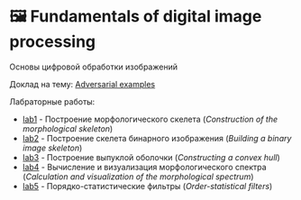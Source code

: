 # 🖼️ Fundamentals of digital image processing

Основы цифровой обработки изображений

Доклад на тему: [Adversarial examples](https://temablag.github.io/BSU/image_processing/adversarial_examples.pdf)

Лабраторные работы:

- [lab1](https://github.com/TemaBlag/BSU/tree/main/image_processing/lab1) - Построение морфологического скелета (_Construction of the morphological skeleton_)
- [lab2](https://github.com/TemaBlag/BSU/tree/main/image_processing/lab2) - Построение скелета бинарного изображения (_Building a binary image skeleton_)
- [lab3](https://github.com/TemaBlag/BSU/tree/main/image_processing/lab3) - Построение выпуклой оболочки (_Constructing a convex hull_)
- [lab4](https://github.com/TemaBlag/BSU/tree/main/image_processing/lab4) - Вычисление и визуализация морфологического спектра (_Calculation and visualization of the morphological spectrum_)
- [lab5](https://github.com/TemaBlag/BSU/tree/main/image_processing/lab5) - Порядко-статистические фильтры (_Order-statistical filters_)


